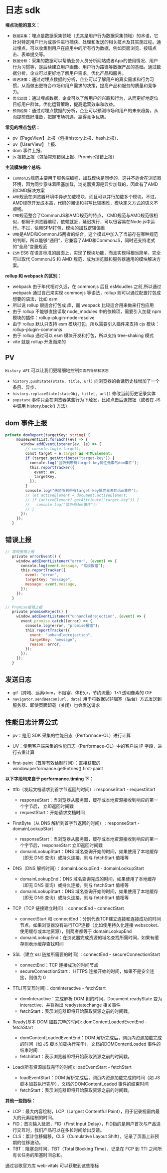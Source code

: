 # 日志 sdk

**埋点功能的意义：**

- `数据采集`：埋点是数据采集领域（尤其是用户行为数据采集领域）的术语，它针对特定用户行为或事件进行捕获、处理和发送的相关技术及其实施过程。通过埋点，可以收集到用户在应用中的所有行为数据，例如页面浏览、按钮点击、表单提交等。
- `数据分析`：采集的数据可以帮助业务人员分析网站或者App的使用情况、用户行为习惯等，是后续建立用户画像、用户行为路径等数据产品的基础。通过数据分析，企业可以更好地了解用户需求，优化产品和服务。
- `改进决策`：通过对埋点数据的分析，企业可以了解用户的真实需求和行为习惯，从而做出更符合市场和用户需求的决策，提高产品和服务的质量和竞争力。
- `优化运营`：通过埋点数据，企业可以了解用户的兴趣和行为，从而更好地定位目标用户群体，优化运营策略，提高运营效率和收益。
- `预测趋势`：通过对埋点数据的分析，企业可以预测市场和用户的未来趋势，从而提前做好准备，把握市场机遇，赢得竞争优势。

**常见的埋点包括：**

- pv【PageView】上报（包括history上报、hash上报）、
- uv【UserView】上报、
- dom 事件上报、
- js 报错上报（包括常规错误上报、Promise报错上报）

**主流模块做个总结:**

- `CommonJS`规范主要用于服务端编程，加载模块是同步的，这并不适合在浏览器环境，因为同步意味着阻塞加载，浏览器资源是异步加载的，因此有了AMD和CMD解决方案
- `AMD`规范在浏览器环境中异步加载模块，而且可以并行加载多个模块。不过，AMD规范开发成本高，代码的阅读和书写比较困难，模块定义方式的语义不顺畅。
- `CMD`规范整合了CommonJS和AMD规范的特点， CMD规范与AMD规范很相似，都用于浏览器编程，依赖就近，延迟执行，可以很容易在Node.js中运行。不过，依赖SPM打包，模块的加载逻辑偏重
- `UMD`是AMD和CommonJS两者的结合，这个模式中加入了当前存在哪种规范的判断，所以能够“通用”，它兼容了AMD和CommonJS，同时还支持老式的“全局”变量规范
- `ESM` ES6 在语言标准的层面上，实现了模块功能，而且实现得相当简单，完全可以取代 CommonJS 和 AMD 规范，成为浏览器和服务器通用的模块解决方案。

**rollup 和 webpack 的区别：**

- webpack 由于年代相对久远，在 commonjs 后且 esMoudles 之前,所以通过 webpack 通过自己来实现 commonjs 等语法，rollup 则可以通过配置打包成想要的语法，比如 esm
- 所以说 rollup 很适合打包成 库，而 webpack 比较适合用来做来打包应用
- 由于 rollup 不能够直接读取 node_modules 中的依赖项，需要引入加载 npm 模块的插件：rollup-plugin-node-resolve
- 由于 rollup 默认只支持 esm 模块打包，所以需要引入插件来支持 cjs 模块：rollup-plugin-commonjs
- 由于 rollup 通过可以 esm 模块开发和打包，所以支持 tree-shaking 模式
- vite 就是 rollup 开发而来的

## PV

`History API` 可以让我们更精细地控制`页面的导航和状态`

- `history.pushState(state, title, url)` 向浏览器的会话历史栈增加了一个条目、异步、
- `history.replaceState(stateObj, title[, url])` 修改当前历史记录实体
- `popstate` 事件只会在浏览器某些行为下触发，比如点击后退按钮（或者在 JS 中调用 history.back() 方法）

## dom 事件上报

```ts
private domReport(targetKey: string) {
     mouseEventList.forEach((ev) => {
       window.addEventListener(ev, (e) => {
         // console.log(e.target);
         const target = e.target as HTMLElement;
         if (target.getAttribute("target-key")) {
           console.log("监听到带有target-key属性元素的dom事件");
           this.reportTracker({
             event: ev,
             targetKey,
           });
         }
         console.log("未监听到带有target-key属性元素的dom事件");
         // let activeElement = document.activeElement;
         // if (activeElement?.getAttribute("target-key")) {
         //   console.log("监听到dom事件");
         // }
       });
     });
   }
```

## 错误上报

```js
// 常规报错上报
   private errorEvent() {
     window.addEventListener("error", (event) => {
       console.log(event.message, "常规报错");
       this.reportTracker({
         event: "error",
         targetKey: "message",
         message: event.message,
       });
     });
   }

// Promise报错上报
   private promiseReject() {
     window.addEventListener("unhandledrejection", (event) => {
       event.promise.catch((error) => {
         console.log(error, "promise报错");
         this.reportTracker({
           event: "unhandledrejection",
           targetKey: "message",
           reason: error,
         });
       });
     });
   }
```

## 发送日志

- gif（跨域、远离dom，不阻塞、体积小，节约流量）1×1 透明像素的 GIF 
- `navigator.sendBeacon(url, data)` 用于将数据以非阻塞（后台）方式发送到服务器、即使页面卸载（关闭）也会发送请求

## 性能日志计算公式

- pv：是用 SDK 采集的性能日志（Performace-OL）进行计算
- UV：使用客户端采集的性能日志（Performace-OL）中的客户端 IP 字段，进行去重计算

- first-paint（首屏有效绘制时间）：直接获取的 window.performance.getEntries().first-paint

**以下字段均来自于 performance.timing 下：**

- ttfb（发起文档请求到首字节返回的时间）: responseStart - requestStart
  - responseStart：当浏览器从服务器，缓存或本地资源接收到响应的第一个字节后， 立即返回时间戳
  - requestStart：开始请求文档时间

- FirstByte（从 DNS 解析到首字节返回的时间） :  responseStart - domainLookupStart
  - responseStart：当浏览器从服务器，缓存或本地资源接收到响应的第一个字节后，responseStart 立即返回时间戳
  - domainLookupStart：DNS 域名查询开始的时间，如果使用了本地缓存（即无 DNS 查询）或持久连接，则与 fetchStart 值相等

- DNS（DNS 解析时间）：domainLookupEnd - domainLookupStart
  - domainLookupEnd：DNS 域名查询完成的时间，如果使用了本地缓存（即无 DNS 查询）或持久连接，则与 fetchStart 值相等
  - domainLookupStart：DNS 域名查询开始的时间，如果使用了本地缓存（即无 DNS 查询）或持久连接，则与 fetchStart 值相等

- TCP（TCP 链接建立时间）：connectEnd - connectStart
  - connectStart 和 connectEnd：分别代表TCP建立连接和连接成功的时间节点。如果浏览器没有进行TCP连接（比如使用持久化连接 webscoket、使用缓存或本地资源），则两者都等于 domainLookupEnd
  - domainLookupEnd：在浏览器完成资源的域名查找所需时间，如果有缓存则表示缓存查找时间

- SSL（建立 ssl 链接所需要的时间）：connectEnd - secureConnectionStart
  - connectEnd：TCP 连接成功的时间节点
  - secureConnectionStart： HTTPS 连接开始的时间，如果不是安全连接，则值为 0

- TTL(可交互时间)：domInteractive - fetchStart
  - domInteractive：完成解析 DOM 树的时间，Document.readyState 变为 interactive，并将抛出 readystatechange 相关事件
  - fetchStart：表示浏览器即将开始获取资源之前的时间戳。

- Ready(基本 DOM 加载完毕的时间):  domContentLoadedEventEnd - fetchStart
  - domContentLoadedEventEnd：DOM 解析完成后，网页内资源加载完成的时间（如 JS 脚本加载执行完毕），文档的DOMContentLoaded 事件的结束时间
  - fetchStart：表示浏览器即将开始获取资源之前的时间戳。

- Load(所有资源加载完毕的时间):  loadEventStart - fetchStart
  - loadEventStart：DOM 解析完成后，网页内资源加载完成的时间（如 JS 脚本加载执行完毕），文档的DOMContentLoaded 事件的结束时间
  - fetchStart：表示浏览器即将开始获取资源之前的时间戳。

**其他一些指标：**

- LCP：最大内容绘制，LCP（Largest Contentful Paint），用于记录视窗内最大的元素绘制的时间。
- FID：首次输入延迟，FID（First Input Delay），FID指的是用户首次与产品进行交互时，我们产品可以在多长时间给出反馈。
- CLS：累计位移偏移，CLS（Cumulative Layout Shift），记录了页面上非预期的位移波动。
- TBT：阻塞总时间，TBT（Total Blocking Time），记录在 FCP 到 TTI 之间所有长任务的阻塞时间总和。

通过谷歌官方库 web-vitals 可以获取到这些指标
